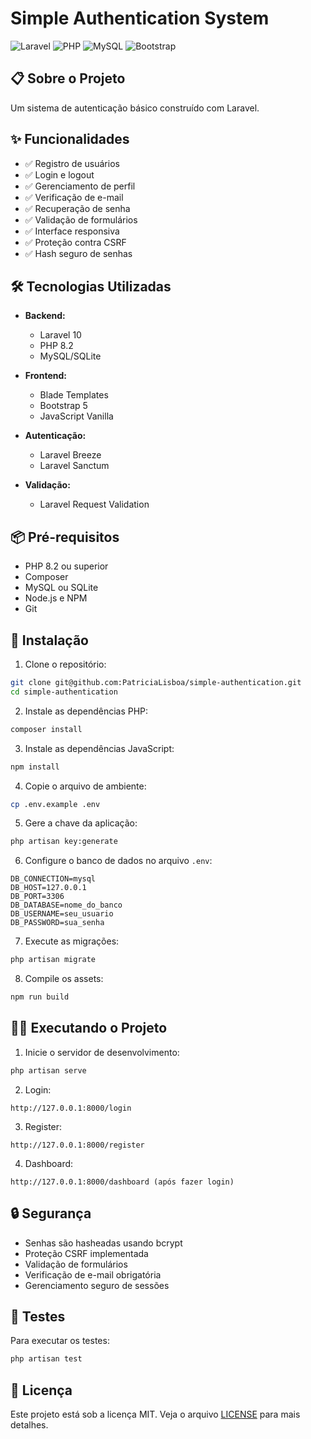 # Simple Authentication System

![Laravel](https://img.shields.io/badge/Laravel-FF2D20?style=for-the-badge&logo=laravel&logoColor=white)
![PHP](https://img.shields.io/badge/PHP-777BB4?style=for-the-badge&logo=php&logoColor=white)
![MySQL](https://img.shields.io/badge/MySQL-4479A1?style=for-the-badge&logo=mysql&logoColor=white)
![Bootstrap](https://img.shields.io/badge/Bootstrap-563D7C?style=for-the-badge&logo=bootstrap&logoColor=white)

## 📋 Sobre o Projeto

Um sistema de autenticação básico construído com Laravel.

## ✨ Funcionalidades

-   ✅ Registro de usuários
-   ✅ Login e logout
-   ✅ Gerenciamento de perfil
-   ✅ Verificação de e-mail
-   ✅ Recuperação de senha
-   ✅ Validação de formulários
-   ✅ Interface responsiva
-   ✅ Proteção contra CSRF
-   ✅ Hash seguro de senhas

## 🛠️ Tecnologias Utilizadas

-   **Backend:**

    -   Laravel 10
    -   PHP 8.2
    -   MySQL/SQLite

-   **Frontend:**

    -   Blade Templates
    -   Bootstrap 5
    -   JavaScript Vanilla

-   **Autenticação:**

    -   Laravel Breeze
    -   Laravel Sanctum

-   **Validação:**
    -   Laravel Request Validation

## 📦 Pré-requisitos

-   PHP 8.2 ou superior
-   Composer
-   MySQL ou SQLite
-   Node.js e NPM
-   Git

## 🚀 Instalação

1. Clone o repositório:

```bash
git clone git@github.com:PatriciaLisboa/simple-authentication.git
cd simple-authentication
```

2. Instale as dependências PHP:

```bash
composer install
```

3. Instale as dependências JavaScript:

```bash
npm install
```

4. Copie o arquivo de ambiente:

```bash
cp .env.example .env
```

5. Gere a chave da aplicação:

```bash
php artisan key:generate
```

6. Configure o banco de dados no arquivo `.env`:

```env
DB_CONNECTION=mysql
DB_HOST=127.0.0.1
DB_PORT=3306
DB_DATABASE=nome_do_banco
DB_USERNAME=seu_usuario
DB_PASSWORD=sua_senha
```

7. Execute as migrações:

```bash
php artisan migrate
```

8. Compile os assets:

```bash
npm run build
```

## 🏃‍♂️ Executando o Projeto

1. Inicie o servidor de desenvolvimento:

```bash
php artisan serve
```

2. Login:

```
http://127.0.0.1:8000/login
```

3. Register:

```
http://127.0.0.1:8000/register
```

4. Dashboard:

```
http://127.0.0.1:8000/dashboard (após fazer login)
```

## 🔒 Segurança

-   Senhas são hasheadas usando bcrypt
-   Proteção CSRF implementada
-   Validação de formulários
-   Verificação de e-mail obrigatória
-   Gerenciamento seguro de sessões

## 📝 Testes

Para executar os testes:

```bash
php artisan test
```

## 📄 Licença

Este projeto está sob a licença MIT. Veja o arquivo [LICENSE](LICENSE) para mais detalhes.
